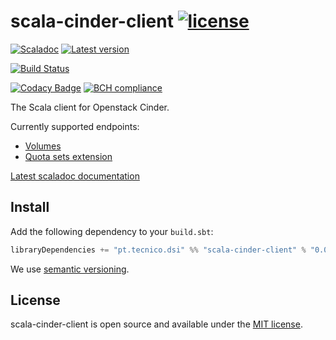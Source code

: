 # scala-cinder-client [![license](http://img.shields.io/:license-MIT-blue.svg)](LICENSE)
[![Scaladoc](http://javadoc-badge.appspot.com/pt.tecnico.dsi/scala-cinder-client_2.13.svg?label=scaladoc&style=plastic&maxAge=604800)](https://ist-dsi.github.io/scala-cinder-client/api/latest/pt/tecnico/dsi/openstack/cinder/index.html)
[![Latest version](https://index.scala-lang.org/ist-dsi/scala-cinder-client/scala-cinder-client/latest.svg)](https://index.scala-lang.org/ist-dsi/scala-cinder-client/scala-cinder-client)

[![Build Status](https://travis-ci.org/ist-dsi/scala-cinder-client.svg?branch=master&style=plastic&maxAge=604800)](https://travis-ci.org/ist-dsi/scala-cinder-client)

[![Codacy Badge](https://app.codacy.com/project/badge/Grade/7a2c07e0d5d64bb38d7bea9294fc7eb2)](https://www.codacy.com/gh/ist-dsi/scala-cinder-client?utm_source=github.com&amp;utm_medium=referral&amp;utm_content=ist-dsi/scala-cinder-client&amp;utm_campaign=Badge_Grade)
[![BCH compliance](https://bettercodehub.com/edge/badge/ist-dsi/scala-cinder-client)](https://bettercodehub.com/results/ist-dsi/scala-cinder-client)

The Scala client for Openstack Cinder.

Currently supported endpoints:
  
- [Volumes](https://docs.openstack.org/api-ref/block-storage/v3/index.html?expanded=#volumes-volumes)
- [Quota sets extension](https://docs.openstack.org/api-ref/block-storage/v3/index.html?expanded=#quota-sets-extension-os-quota-sets)

[Latest scaladoc documentation](https://ist-dsi.github.io/scala-cinder-client/api/latest/pt/tecnico/dsi/openstack/cinder/index.html)

## Install
Add the following dependency to your `build.sbt`:
```sbt
libraryDependencies += "pt.tecnico.dsi" %% "scala-cinder-client" % "0.0.0"
```
We use [semantic versioning](http://semver.org).

## License
scala-cinder-client is open source and available under the [MIT license](LICENSE).
